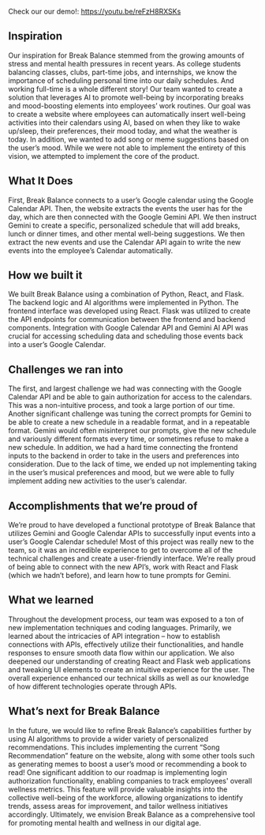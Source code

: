Check our our demo!: https://youtu.be/reFzH8RXSKs

## Inspiration
Our inspiration for Break Balance stemmed from the growing amounts of stress and mental health pressures in recent years. As college students balancing classes, clubs, part-time jobs, and internships, we know the importance of scheduling personal time into our daily schedules. And working full-time is a whole different story! Our team wanted to create a solution that leverages AI to promote well-being by incorporating breaks and mood-boosting elements into employees’ work routines. Our goal was to create a website where employees can automatically insert well-being activities into their calendars using AI, based on when they like to wake up/sleep, their preferences, their mood today, and what the weather is today. In addition, we wanted to add song or meme suggestions based on the user’s mood. While we were not able to implement the entirety of this vision, we attempted to implement the core of the product. 

## What It Does
First, Break Balance connects to a user’s Google calendar using the Google Calendar API. Then, the website extracts the events the user has for the day, which are then connected with the Google Gemini API. We then instruct Gemini to create a specific, personalized schedule that will add breaks, lunch or dinner times, and other mental well-being suggestions. We then extract the new events and use the Calendar API again to write the new events into the employee’s Calendar automatically. 

## How we built it
We built Break Balance using a combination of Python, React, and Flask. The backend logic and AI algorithms were implemented in Python. The frontend interface was developed using React. Flask was utilized to create the API endpoints for communication between the frontend and backend components. Integration with Google Calendar API and Gemini AI API was crucial for accessing scheduling data and scheduling those events back into a user’s Google Calendar.

## Challenges we ran into
The first, and largest challenge we had was connecting with the Google Calendar API and be able to gain authorization for access to the calendars. This was a non-intuitive process, and took a large portion of our time. Another significant challenge was tuning the correct prompts for Gemini to be able to create a new schedule in a readable format, and in a repeatable format. Gemini would often misinterpret our prompts, give the new schedule and variously different formats every time, or sometimes refuse to make a new schedule. In addition, we had a hard time connecting the frontend inputs to the backend in order to take in the users and preferences into consideration. Due to the lack of time, we ended up not implementing taking in the user’s musical preferences and mood, but we were able to fully implement adding new activities to the user’s calendar.

## Accomplishments that we’re proud of
We’re proud to have developed a functional prototype of Break Balance that utilizes Gemini and Google Calendar APIs to successfully input events into a user’s Google Calendar schedule! Most of this project was really new to the team, so it was an incredible experience to get to overcome all of the technical challenges and create a user-friendly interface. We’re really proud of being able to connect with the new API’s, work with React and Flask (which we hadn’t before), and learn how to tune prompts for Gemini.

## What we learned
Throughout the development process, our team was exposed to a ton of new implementation techniques and coding languages. Primarily, we learned about the intricacies of API integration – how to establish connections with APIs, effectively utilize their functionalities, and handle responses to ensure smooth data flow within our application. We also deepened our understanding of creating React and Flask web applications and tweaking UI elements to create an intuitive experience for the user. The overall experience enhanced our technical skills as well as our knowledge of how different technologies operate through APIs.

## What’s next for Break Balance
In the future, we would like to refine Break Balance’s capabilities further by using AI algorithms to provide a wider variety of personalized recommendations. This includes implementing the current “Song Recommendation” feature on the website, along with some other tools such as generating memes to boost a user’s mood or recommending a book to read!  One significant addition to our roadmap is implementing login authorization functionality, enabling companies to track employees' overall wellness metrics. This feature will provide valuable insights into the collective well-being of the workforce, allowing organizations to identify trends, assess areas for improvement, and tailor wellness initiatives accordingly. Ultimately, we envision Break Balance as a comprehensive tool for promoting mental health and wellness in our digital age.

